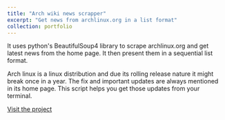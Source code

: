 ```yaml
---
title: "Arch wiki news scrapper"
excerpt: "Get news from archlinux.org in a list format"
collection: portfolio
---
```


It uses python's BeautifulSoup4 library to scrape archlinux.org and get latest news from the home page. It then present them in a sequential list format.

Arch linux is a linux distribution and due its rolling release nature it might break once in a year. The fix and important updates are always mentioned in its home page. This script helps you get those updates from your terminal.

[Visit the project](https://github.com/insanexyz/get_archwiki_news)


